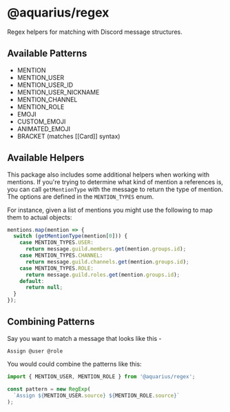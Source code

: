 # @aquarius/regex

Regex helpers for matching with Discord message structures.

## Available Patterns

- MENTION
- MENTION_USER
- MENTION_USER_ID
- MENTION_USER_NICKNAME
- MENTION_CHANNEL
- MENTION_ROLE
- EMOJI
- CUSTOM_EMOJI
- ANIMATED_EMOJI
- BRACKET (matches [[Card]] syntax)

## Available Helpers

This package also includes some additional helpers when working with mentions. If you're trying to determine what kind of mention a references is, you can call `getMentionType` with the message to return the type of mention. The options are defined in the `MENTION_TYPES` enum.

For instance, given a list of mentions you might use the following to map them to actual objects:

```javascript
mentions.map(mention => {
  switch (getMentionType(mention[0])) {
    case MENTION_TYPES.USER:
      return message.guild.members.get(mention.groups.id);
    case MENTION_TYPES.CHANNEL:
      return message.guild.channels.get(mention.groups.id);
    case MENTION_TYPES.ROLE:
      return message.guild.roles.get(mention.groups.id);
    default:
      return null;
  }
});
```

## Combining Patterns

Say you want to match a message that looks like this -

```
Assign @user @role
```

You would could combine the patterns like this:

```javascript
import { MENTION_USER, MENTION_ROLE } from '@aquarius/regex';

const pattern = new RegExp(
  `Assign ${MENTION_USER.source} ${MENTION_ROLE.source}`
);
```
